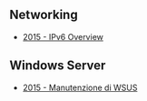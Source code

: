 ## Networking
* [2015 - IPv6 Overview](networking/2015%20-%20IPv6%20Overview.pdf)
## Windows Server
* [2015 - Manutenzione di WSUS](server/2015%20-%20Manutenzione%20WSUS.pdf)
